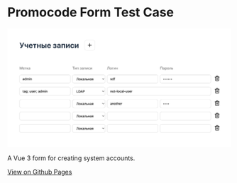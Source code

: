 # Promocode Form Test Case

![Screenshot](./docs/screenshot.png)

A Vue 3 form for creating system accounts.

[View on Github Pages](https://annagolmakova.github.io/vue-account-table-test/)
